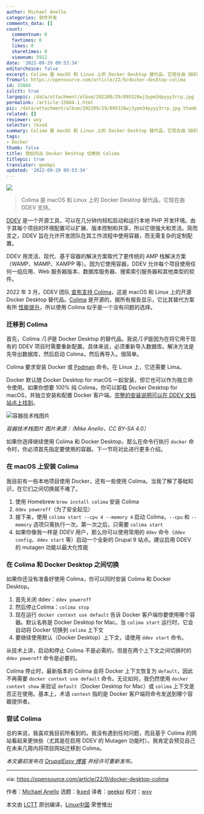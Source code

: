 ```yaml
---
author: Michael Anello
categories: 软件开发
comments_data: []
count:
  commentnum: 0
  favtimes: 0
  likes: 0
  sharetimes: 0
  viewnum: 5912
date: '2022-09-29 09:53:34'
editorchoice: false
excerpt: Colima 是 macOS 和 Linux 上的 Docker Desktop 替代品，它现在由 DDEV 支持。
fromurl: https://opensource.com/article/22/9/docker-desktop-colima
id: 15084
islctt: true
largepic: /data/attachment/album/202209/29/095328wj3ypm34pyyy3rrp.jpg
permalink: /article-15084-1.html
pic: /data/attachment/album/202209/29/095328wj3ypm34pyyy3rrp.jpg.thumb.jpg
related: []
reviewer: wxy
selector: lkxed
summary: Colima 是 macOS 和 Linux 上的 Docker Desktop 替代品，它现在由 DDEV 支持。
tags:
- Docker
thumb: false
title: 我如何从 Docker Desktop 切换到 Colima
titlepic: true
translator: geekpi
updated: '2022-09-29 09:53:34'
---
```


![](/data/attachment/album/202209/29/095328wj3ypm34pyyy3rrp.jpg)



> 
> Colima 是 macOS 和 Linux 上的 Docker Desktop 替代品，它现在由 DDEV 支持。
> 
> 
> 


[DDEV](https://github.com/drud/ddev) 是一个开源工具，可以在几分钟内轻松启动和运行本地 PHP 开发环境。由于其每个项目的环境配置可以扩展、版本控制和共享，所以它很强大和灵活。简而言之，DDEV 旨在允许开发团队在其工作流程中使用容器，而无需复杂的定制配置。


DDEV 用灵活、现代、基于容器的解决方案取代了更传统的 AMP 栈解决方案（WAMP、MAMP、XAMPP 等）。因为它使用容器，DDEV 允许每个项目使用任何一组应用、Web 服务器版本、数据库服务器、搜索索引服务器和其他类型的软件。


2022 年 3 月，DDEV 团队 [宣布支持 Colima](https://ddev.com/ddev-local/docker-desktop-alternatives-arrive-for-ddev-colima/)，这是 macOS 和 Linux 上的开源 Docker Desktop 替代品。[Colima](https://github.com/abiosoft/colima) 是开源的，据所有报告显示，它比其替代方案有所 [性能提升](https://ddev.com/ddev-local/docker-desktop-and-colima-benchmarking-on-macos/)，所以使用 Colima 似乎是一个没有问题的选择。


### 迁移到 Colima


首先，Colima *几乎*是 Docker Desktop 的替代品。我说*几乎*是因为在将它用于现有的 DDEV 项目时需要重新配置。具体来说，必须重新导入数据库。解决方法是先导出数据库，然后启动 Colima，然后再导入。很简单。


Colima 要求安装 Docker 或 [Podman](https://opensource.com/article/22/2/start-running-containers) 命令。在 Linux 上，它还需要 Lima。


Docker 默认随 Docker Desktop for macOS 一起安装，但它也可以作为独立命令使用。如果你想要 100% 纯 Colima，你可以卸载 Docker Desktop for macOS，并独立安装和配置 Docker 客户端。[完整的安装说明可以在 DDEV 文档站点上找到](https://ddev.readthedocs.io/en/stable/users/docker_installation/#macos-installation-colima)。


![容器技术栈图片](/data/attachment/album/202209/29/095334gvd6hh27uxkwj6zy.png)


*容器技术栈图片 图片来源：（Mike Anello，CC BY-SA 4.0）*


如果你选择继续使用 Colima 和 Docker Desktop，那么在命令行执行 `docker` 命令时，你必须首先指定要使用的容器。下一节将对此进行更多介绍。


### 在 macOS 上安装 Colima


我目前有一些本地项目使用 Docker，还有一些使用 Colima。当我了解了基础知识，在它们之间切换就不难了。


1. 使用 Homebrew `brew install colima` 安装 Colima
2. `ddev poweroff`（为了安全起见）
3. 接下来，使用 `colima start --cpu 4 --memory 4` 启动 Colima，`--cpu` 和 `--memory` 选项只需执行一次。第一次之后，只需要 `colima start`
4. 如果你像我一样是 DDEV 用户，那么你可以使用常用的 `ddev` 命令（`ddev config`、`ddev start` 等）启动一个全新的 Drupal 9 站点。建议启用 DDEV 的 mutagen 功能以最大化性能


### 在 Colima 和 Docker Desktop 之间切换


如果你还没有准备好使用 Colima，你可以同时安装 Colima 和 Docker Desktop。


1. 首先关闭 ddev：`ddev poweroff`
2. 然后停止Colima：`colima stop`
3. 现在运行 `docker context use default` 告诉 Docker 客户端你要使用哪个容器。默认名称是 Docker Desktop for Mac。当 `colima start` 运行时，它会自动将 Docker 切换到 `colima` 上下文
4. 要继续使用默认（Docker Desktop）上下文，请使用 `ddev start` 命令。


从技术上讲，启动和停止 Colima 不是必需的，但是在两个上下文之间切换时的 `ddev poweroff` 命令是必要的。


Colima 停止时，最新版本的 Colima 会将 Docker 上下文恢复为 `default`，因此不再需要 `docker context use default` 命令。无论如何，我仍然使用 `docker context show` 来验证 `default`（Docker Desktop for Mac）或 `colima` 上下文是否正在使用。基本上，术语 `context` 指的是 Docker 客户端将命令发送到哪个容器提供者。


### 尝试 Colima


总的来说，我喜欢我目前所看到的。我没有遇到任何问题，而且基于 Colima 的网站看起来更快些（尤其是在启用 DDEV 的 Mutagen 功能时）。我肯定会预见自己在未来几周内将项目网站迁移到 Colima。


*本文最初发布在 [DrupalEasy 博客](https://www.drupaleasy.com/news) 并经许可重新发布。*




---


via: <https://opensource.com/article/22/9/docker-desktop-colima>


作者：[Michael Anello](https://opensource.com/users/ultimike) 选题：[lkxed](https://github.com/lkxed) 译者：[geekpi](https://github.com/geekpi) 校对：[wxy](https://github.com/wxy)


本文由 [LCTT](https://github.com/LCTT/TranslateProject) 原创编译，[Linux中国](https://linux.cn/) 荣誉推出